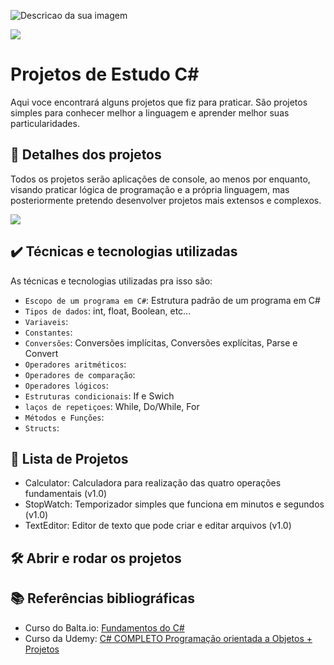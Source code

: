 ![Descricao da sua imagem](https://assets.dio.me/j3Wmu8BbLBvXyJ00vMksXIne_lvuRJQWHm4AxRVAyhQ/f:webp/q:80/L2FydGljbGVzL2NvdmVyLzVkMzFiNWMwLTdiNDEtNGY4NC04ZTcwLWVjNjgxNDRmODgyZC5qcGc)

![](https://img.shields.io/badge/Estudos-C%23-blue)

# Projetos de Estudo C#

Aqui voce encontrará alguns projetos que fiz para praticar. São projetos simples para conhecer melhor a linguagem e aprender melhor suas particularidades. 

## 🔨 Detalhes dos projetos

Todos os projetos serão aplicações de console, ao menos por enquanto, visando praticar lógica de programação e a própria linguagem, mas posteriormente pretendo desenvolver projetos mais extensos e complexos.

![](https://www.michalbialecki.com/wp-content/uploads/2018/05/console-01.gif)

## ✔️ Técnicas e tecnologias utilizadas

As técnicas e tecnologias utilizadas pra isso são:

- `Escopo de um programa em C#`: Estrutura padrão de um programa em C#
- `Tipos de dados`: int, float, Boolean, etc... 
- `Variaveis`: 
- `Constantes`: 
- `Conversões`: Conversões implícitas, Conversões explícitas, Parse e Convert  
- `Operadores aritméticos`: 
- `Operadores de comparação`: 
- `Operadores lógicos`: 
- `Estruturas condicionais`: If e Swich
- `laços de repetiçoes`: While, Do/While, For 
- `Métodos e Funções`: 
- `Structs`: 

## 📃 Lista de Projetos

- Calculator: Calculadora para realização das quatro operações fundamentais (v1.0)
- StopWatch: Temporizador simples que funciona em minutos e segundos (v1.0)
- TextEditor: Editor de texto que pode criar e editar arquivos (v1.0)


## 🛠️ Abrir e rodar os projetos



## 📚 Referências bibliográficas 

- Curso do Balta.io: [Fundamentos do C#](https://balta.io/cursos/fundamentos-csharp) 
- Curso da Udemy: [C# COMPLETO Programação orientada a Objetos + Projetos](https://www.udemy.com/course/programacao-orientada-a-objetos-csharp/?couponCode=ST9MT120225A)

